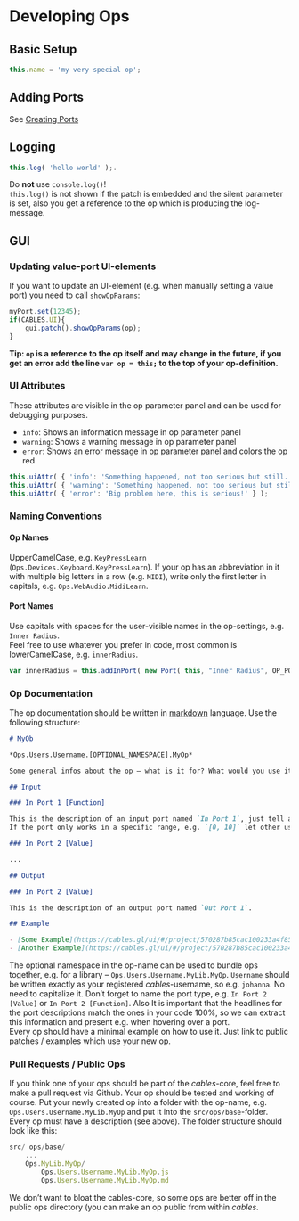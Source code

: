 # Developing Ops

## Basic Setup

```javascript
this.name = 'my very special op';
```

## Adding Ports

See [Creating Ports](../dev_Creating_Ports/Creating_Ports.md)

## Logging

```javascript
this.log( 'hello world' );.   
```

Do **not** use `console.log()`!   
`this.log()` is not shown if the patch is embedded and the silent parameter is set, also you get a reference to the op which is producing the log-message.

## GUI

### Updating value-port UI-elements 

If you want to update an UI-element (e.g. when manually setting a value port) you need to call `showOpParams`:

```javascript
myPort.set(12345);
if(CABLES.UI){
	gui.patch().showOpParams(op);
}
```
**Tip: `op` is a reference to the op itself and may change in the future, if you get an error add the line `var op = this;` to the top of your op-definition.**

### UI Attributes

These attributes are visible in the op parameter panel and can be used for debugging purposes.

- `info`: Shows an information message in op parameter panel
- `warning`: Shows a warning message in op parameter panel
- `error`: Shows an error message in op parameter panel and colors the op red

```javascript
this.uiAttr( { 'info': 'Something happened, not too serious but still...' } );
this.uiAttr( { 'warning': 'Something happened, not too serious but still...' } );
this.uiAttr( { 'error': 'Big problem here, this is serious!' } );
```

### Naming Conventions

#### Op Names

UpperCamelCase, e.g. `KeyPressLearn` (`Ops.Devices.Keyboard.KeyPressLearn`). If your op has an abbreviation in it with multiple big letters in a row (e.g. `MIDI`), write only the first letter in capitals, e.g. `Ops.WebAudio.MidiLearn`.

#### Port Names

Use capitals with spaces for the user-visible names in the op-settings, e.g. `Inner Radius`.  
Feel free to use whatever you prefer in code, most common is lowerCamelCase, e.g. `innerRadius`.

```javascript
var innerRadius = this.addInPort( new Port( this, "Inner Radius", OP_PORT_TYPE_VALUE ));
```

### Op Documentation

The op documentation should be written in [markdown](https://daringfireball.net/projects/markdown/) language.
Use the following structure:

```markdown
# MyOb

*Ops.Users.Username.[OPTIONAL_NAMESPACE].MyOp*  

Some general infos about the op – what is it for? What would you use it for? Maybe also post a link to an example project here. You should make clear in a few sentences what matters.

## Input

### In Port 1 [Function]

This is the description of an input port named `In Port 1`, just tell a bit what it is for, maybe some links to external references.
If the port only works in a specific range, e.g. `[0, 10]` let other users now.

### In Port 2 [Value]

...

## Output

### In Port 2 [Value]

This is the description of an output port named `Out Port 1`.

## Example

- [Some Example](https://cables.gl/ui/#/project/570287b85cac100233a4f85f)
- [Another Example](https://cables.gl/ui/#/project/570287b85cac100233a4f85f)
```

The optional namespace in the op-name can be used to bundle ops together, e.g. for a library – `Ops.Users.Username.MyLib.MyOp`.  `Username` should be written exactly as your registered *cables*-username, so e.g. `johanna`. No need to capitalize it.
Don’t forget to name the port type, e.g. `In Port 2 [Value]` or `In Port 2 [Function]`. Also It is important that the headlines for the port descriptions match the ones in your code 100%, so we can extract this information and present e.g. when hovering over a port.  
Every op should have a minimal example on how to use it. Just link to public patches / examples which use your new op.

### Pull Requests / Public Ops

If you think one of your ops should be part of the *cables*-core, feel free to make a pull request via Github. Your op should be tested and working of course. Put your newly created op into a folder with the op-name, e.g. `Ops.Users.Username.MyLib.MyOp` and put it into the `src/ops/base`-folder. Every op must have a description (see above). The folder structure should look like this:

```javascript
src/ ops/base/
    ...
    Ops.MyLib.MyOp/
        Ops.Users.Username.MyLib.MyOp.js
        Ops.Users.Username.MyLib.MyOp.md
```
We don’t want to bloat the cables-core, so some ops are better off in the public ops directory (you can make an op public from within *cables*.
